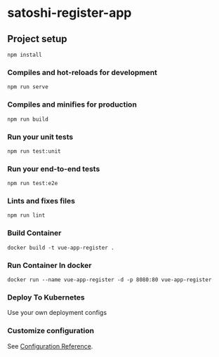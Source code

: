 # satoshi-register-app

## Project setup
```
npm install
```

### Compiles and hot-reloads for development
```
npm run serve
```

### Compiles and minifies for production
```
npm run build
```

### Run your unit tests
```
npm run test:unit
```

### Run your end-to-end tests
```
npm run test:e2e
```

### Lints and fixes files
```
npm run lint
```

### Build Container
```
docker build -t vue-app-register .
```

### Run Container In docker
```
docker run --name vue-app-register -d -p 8080:80 vue-app-register
```

### Deploy To Kubernetes
Use your own deployment configs

### Customize configuration
See [Configuration Reference](https://cli.vuejs.org/config/).
